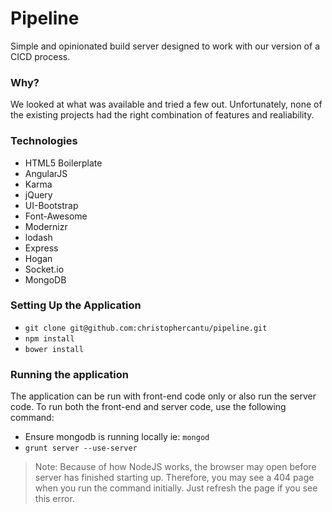 # Pipeline 

Simple and opinionated build server designed to work with our version of a CICD process.  

### Why?

We looked at what was available and tried a few out. Unfortunately, none of the existing projects had the right combination of features and realiability.  

### Technologies

* HTML5 Boilerplate
* AngularJS
* Karma
* jQuery
* UI-Bootstrap
* Font-Awesome
* Modernizr
* lodash
* Express
* Hogan
* Socket.io
* MongoDB

### Setting Up the Application

* `git clone git@github.com:christophercantu/pipeline.git`
* `npm install`
* `bower install`

### Running the application
The application can be run with front-end code only or also run the server code.  To run both the front-end and server code, use the following command:

* Ensure mongodb is running locally ie: `mongod`
* `grunt server --use-server`

> Note: Because of how NodeJS works, the browser may open before server has finished starting up. Therefore, you may see a 404 page when you run the command initially.  Just refresh the page if you see this error.
